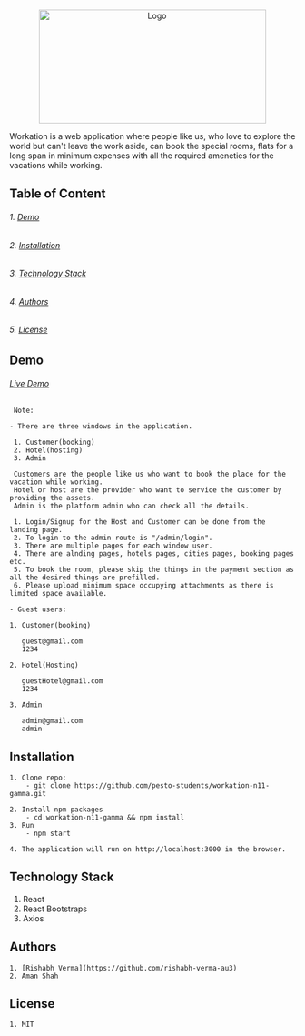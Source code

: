 <!-- PROJECT LOGO -->
<br />
<p align="center">
    <img src="https://workationpesto.s3.amazonaws.com/Screenshot+(227).png" alt="Logo" width="400" height="200" style="background" >
</p>

Workation is a web application where people like us, who love to explore the world but can't leave the work aside, can book the special rooms, flats for a long span in minimum expenses with all the required ameneties for the vacations while working.
<br/>


## Table of Content

   ###### 1. [Demo](#demo)
   ###### 2. [Installation](#installation)
   ###### 3. [Technology Stack](#technology-stack)
   ###### 4. [Authors](#authors)
   ###### 5. [License](#license)
    
    
## Demo

###### [Live Demo](https://pesto-workation-fe.herokuapp.com/)
```
 Note: 

- There are three windows in the application.

 1. Customer(booking)
 2. Hotel(hosting)
 3. Admin

 Customers are the people like us who want to book the place for the vacation while working.
 Hotel or host are the provider who want to service the customer by providing the assets.
 Admin is the platform admin who can check all the details.

 1. Login/Signup for the Host and Customer can be done from the landing page.
 2. To login to the admin route is "/admin/login".
 3. There are multiple pages for each window user.
 4. There are alnding pages, hotels pages, cities pages, booking pages etc.
 5. To book the room, please skip the things in the payment section as all the desired things are prefilled.
 6. Please upload minimum space occupying attachments as there is limited space available.

- Guest users:

1. Customer(booking)

   guest@gmail.com
   1234

2. Hotel(Hosting)

   guestHotel@gmail.com
   1234

3. Admin

   admin@gmail.com
   admin
```

## Installation

    1. Clone repo:
        - git clone https://github.com/pesto-students/workation-n11-gamma.git
     
    2. Install npm packages
        - cd workation-n11-gamma && npm install
    3. Run
        - npm start
    
    4. The application will run on http://localhost:3000 in the browser.
    

## Technology Stack

1. React
2. React Bootstraps
3. Axios


## Authors

    1. [Rishabh Verma](https://github.com/rishabh-verma-au3)
    2. Aman Shah
    
## License
    1. MIT
